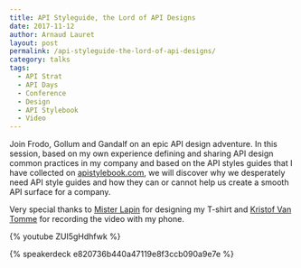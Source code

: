 ```yaml
---
title: API Styleguide, the Lord of API Designs
date: 2017-11-12
author: Arnaud Lauret
layout: post
permalink: /api-styleguide-the-lord-of-api-designs/
category: talks
tags:
  - API Strat
  - API Days
  - Conference
  - Design
  - API Stylebook
  - Video
---
```


Join Frodo, Gollum and Gandalf on an epic API design adventure.
In this session, based on my own experience defining and sharing API design common practices in my company and based on the API styles guides that I have collected on [apistylebook.com](http://apistylebook.com), we will discover why we desperately need API style guides and how they can or cannot help us create a smooth API surface for a company.

Very special thanks to [Mister Lapin](https://twitter.com/mrlapindesign) for designing my T-shirt and [Kristof Van Tomme](https://twitter.com/kvantomme) for recording the video with my phone.
<!--more-->

{% youtube ZUI5gHdhfwk %}

{% speakerdeck e820736b440a47119e8f3ccb090a9e7e %}